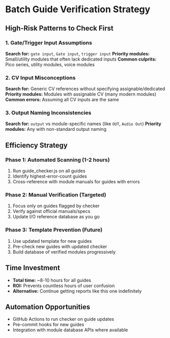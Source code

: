 # Batch Guide Verification Strategy

## High-Risk Patterns to Check First

### 1. Gate/Trigger Input Assumptions
**Search for:** `gate input`, `Gate input`, `trigger input`
**Priority modules:** Small/utility modules that often lack dedicated inputs
**Common culprits:** Pico series, utility modules, voice modules

### 2. CV Input Misconceptions  
**Search for:** Generic CV references without specifying assignable/dedicated
**Priority modules:** Modules with assignable CV (many modern modules)
**Common errors:** Assuming all CV inputs are the same

### 3. Output Naming Inconsistencies
**Search for:** `output` vs module-specific names (like `OUT`, `Audio Out`)
**Priority modules:** Any with non-standard output naming

## Efficiency Strategy

### Phase 1: Automated Scanning (1-2 hours)
1. Run guide_checker.js on all guides
2. Identify highest-error-count guides
3. Cross-reference with module manuals for guides with errors

### Phase 2: Manual Verification (Targeted)
1. Focus only on guides flagged by checker
2. Verify against official manuals/specs  
3. Update I/O reference database as you go

### Phase 3: Template Prevention (Future)
1. Use updated template for new guides
2. Pre-check new guides with updated checker
3. Build database of verified modules progressively

## Time Investment
- **Total time:** ~8-10 hours for all guides
- **ROI:** Prevents countless hours of user confusion
- **Alternative:** Continue getting reports like this one indefinitely

## Automation Opportunities
- GitHub Actions to run checker on guide updates
- Pre-commit hooks for new guides  
- Integration with module database APIs where available
